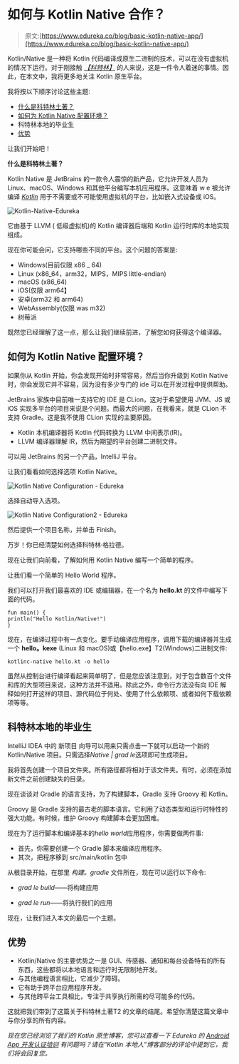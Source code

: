 # 如何与 Kotlin Native 合作？

> 原文:[https://www.edureka.co/blog/basic-kotlin-native-app/](https://www.edureka.co/blog/basic-kotlin-native-app/)

Kotlin/Native 是一种将 Kotlin 代码编译成原生二进制的技术，可以在没有虚拟机的情况下运行。对于刚接触 *[【科特林】](https://www.edureka.co/blog/kotlin-programming-language/)* 的人来说，这是一件令人着迷的事情。因此，在本文中，我将更多地关注 Kotlin 原生平台。

我将按以下顺序讨论这些主题:

*   [什么是科特林土著？](#What_is_Kotlin_Native?)
*   [如何为 Kotlin Native 配置环境？](#How_to_configure_the_environment_for_Kotlin_Native?)
*   科特林本地的毕业生
*   [优势](#Advantages)

让我们开始吧！

**什么是科特林土著？**

Kotlin Native 是 JetBrains 的一款令人震惊的新产品，它允许开发人员为 Linux、macOS、Windows 和其他平台编写本机应用程序。这意味着 w e 被允许编译 [*Kotlin*](https://www.edureka.co/blog/what-is-kotlin/) 用于不需要或不可能使用虚拟机的平台，比如嵌入式设备或 iOS。

![Kotlin-Native-Edureka](../Images/53df3ce4259aa8613f1e912eea858e90.png)

它由基于 LLVM ( 低级虚拟机)的 Kotlin 编译器后端和 Kotlin 运行时库的本地实现组成。

现在你可能会问，它支持哪些不同的平台。这个问题的答案是:

*   Windows(目前仅限 x86 _ 64)
*   Linux (x86_64，arm32，MIPS，MIPS little-endian)
*   macOS (x86_64)
*   iOS(仅限 arm64】
*   安卓(arm32 和 arm64)
*   WebAssembly(仅限 was m32)
*   树莓派

既然您已经理解了这一点，那么让我们继续前进，了解您如何获得这个编译器。

## **如何为 Kotlin Native 配置环境？**

如果你从 Kotlin 开始，你会发现开始时非常容易，然后当你升级到 Kotlin Native 时，你会发现它并不容易，因为没有多少专门的 ide 可以在开发过程中提供帮助。

JetBrains 家族中目前唯一支持它的 IDE 是 CLion，这对于希望使用 JVM、JS 或 iOS 实现多平台的项目来说是个问题。而最大的问题，在我看来，就是 CLion 不支持 Gradle。这是我不使用 CLion 实现的主要原因。

*   Kotlin 本机编译器将 Kotlin 代码转换为 LLVM 中间表示(IR)。
*   LLVM 编译器理解 IR，然后为期望的平台创建二进制文件。

可以用 JetBrains 的另一个产品，IntelliJ 平台。

让我们看看如何选择选项 Kotlin Native。

![Kotlin Native Configuration - Edureka](../Images/65edf90cb2ca65ee47c8273ff941fd8d.png)

选择自动导入选项。

![Kotlin Native Configuration2 - Edureka](../Images/05e05db4d91f07007d32718ed09ce169.png)

然后提供一个项目名称，并单击 Finish。

万岁！你已经清楚如何选择科特林·格拉德。

现在让我们向前看，了解如何用 Kotlin Native 编写一个简单的程序。

让我们看一个简单的 Hello World 程序。

我们可以打开我们最喜欢的 IDE 或编辑器，在一个名为 **hello.kt** 的文件中编写下面的代码。

```
fun main() {
println("Hello Kotlin/Native!")
}
```

现在，在编译过程中有一点变化。要手动编译应用程序，调用下载的编译器并生成一个 **hello。kexe** (Linux 和 macOS)或【hello.exe】T2(Windows)二进制文件:

```
kotlinc-native hello.kt -o hello
```

虽然从控制台进行编译看起来简单明了，但是您应该注意到，对于包含数百个文件和库的大型项目来说，这种方法并不适用。除此之外，命令行方法没有向 IDE 解释如何打开这样的项目、源代码位于何处、使用了什么依赖项、或者如何下载依赖项等等。

## 科特林本地的毕业生

IntelliJ IDEA 中的  新项目  向导可以用来只需点击一下就可以启动一个新的 Kotlin/Native 项目。只需选择*Native | grad le*选项即可生成项目。

我将首先创建一个项目文件夹。所有路径都将相对于该文件夹。有时，必须在添加新文件之前创建缺失的目录。

现在谈谈对 Gradle 的语言支持，为了构建脚本，Gradle 支持 Groovy 和 Kotlin。

Groovy 是 Gradle 支持的最古老的脚本语言。它利用了动态类型和运行时特性的强大功能。有时候，维护 Groovy 构建脚本会更加困难。

现在为了运行脚本和编译基本的*hello world*应用程序，你需要做两件事:

*   首先，你需要创建一个 Gradle 脚本来编译应用程序。
*   其次，把程序移到 src/main/kotlin 包中

从根目录开始，在那里 *构建。gradle* 文件所在，现在可以运行以下命令:

*   *grad le build*——将构建应用

*   *grad le run*——将执行我们的应用

现在，让我们进入本文的最后一个主题。

## **优势**

*   Kotlin/Native 的主要优势之一是 GUI、传感器、通知和每台设备特有的所有东西，这些都将以本地语言和运行时无限制地开发。
*   与其他编程语言相比，它减少了障碍。
*   它有助于跨平台应用程序开发。
*   与其他跨平台工具相比，专注于共享执行所需的尽可能多的代码。

这就把我们带到了这篇关于科特林土著T2 的文章的结尾。希望你清楚这篇文章中与你分享的所有内容。

*现在您已经浏览了我们的 Kotlin 原生博客，您可以查看一下 Edureka 的  [Android App 开发认证培训](https://www.edureka.co/android-development-certification-course)* *有问题吗？请在“Kotlin 本地人”博客部分的评论中提到它，我们将会回复您。*